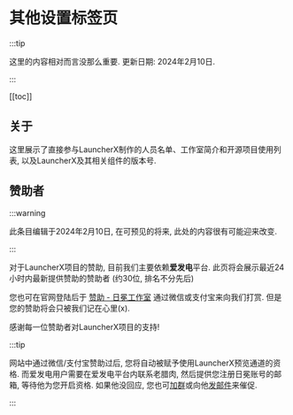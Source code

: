 # 其他设置标签页

:::tip

这里的内容相对而言没那么重要. 更新日期: 2024年2月10日.

:::

[[toc]]

## 关于

这里展示了直接参与LauncherX制作的人员名单、工作室简介和开源项目使用列表, 以及LauncherX及其相关组件的版本号.



## 赞助者

:::warning

此条目编辑于2024年2月10日, 在可预见的将来, 此处的内容很有可能迎来改变.

:::

对于LauncherX项目的赞助, 目前我们主要依赖**爱发电**平台.  此页将会展示最近24小时内最新提供赞助的赞助者 (约30位, 排名不分先后)

您也可在官网登陆后于 [赞助 - 日冕工作室](https://corona.studio/donate ) 通过微信或支付宝来向我们打赏. 但是您的赞助将会只被我们记在心里(x).

感谢每一位赞助者对LauncherX项目的支持! 



:::tip

网站中通过微信/支付宝赞助过后, 您将自动被赋予使用LauncherX预览通道的资格. 而爱发电用户需要在爱发电平台内联系老腊肉, 然后提供您注册日冕账号的邮箱, 等待他为您开启资格. 如果他没回应, 您也可[加群](/zhCN/guide/contact.html)或向他[发邮件](mailto:luolinrui726@outlook.com)来催促.

:::